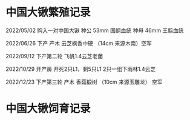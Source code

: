 # 中国大锹繁殖记录

2022/05/02 购入一对中国大锹 种公 53mm 国纲血统 种母 46mm 王翦血统




2022/06/26 下产 产木 云芝枫香中硬 （14cm 来源木南）空军

2022/09/12 下产第二轮 飞帆1.4云芝老菌

2022/10/29 开产房 开死2只L1，剩5只L1 2只一组下雨林1.4云芝

2022/12/23 下产第三轮 产木 香菇椴树 （10cm 来源玉雕龙） 空军




# 中国大锹饲育记录



